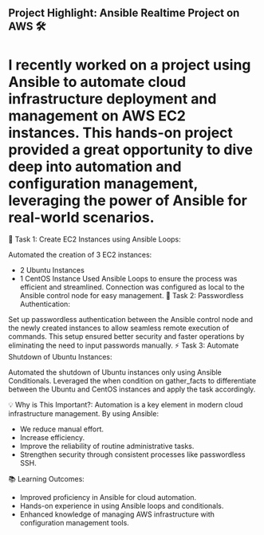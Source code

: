 ## Project Highlight: Ansible Realtime Project on AWS 🛠

# I recently worked on a project using Ansible to automate cloud infrastructure deployment and management on AWS EC2 instances. This hands-on project provided a great opportunity to dive deep into automation and configuration management, leveraging the power of Ansible for real-world scenarios.

🔧 Task 1: Create EC2 Instances using Ansible Loops:

Automated the creation of 3 EC2 instances:
* 2 Ubuntu Instances
* 1 CentOS Instance
Used Ansible Loops to ensure the process was efficient and streamlined.
Connection was configured as local to the Ansible control node for easy management.
🔐 Task 2: Passwordless Authentication:

Set up passwordless authentication between the Ansible control node and the newly created instances to allow seamless remote execution of commands.
This setup ensured better security and faster operations by eliminating the need to input passwords manually.
⚡ Task 3: Automate Shutdown of Ubuntu Instances:

Automated the shutdown of Ubuntu instances only using Ansible Conditionals.
Leveraged the when condition on gather_facts to differentiate between the Ubuntu and CentOS instances and apply the task accordingly.

💡 Why is This Important?: Automation is a key element in modern cloud infrastructure management. By using Ansible:

* We reduce manual effort.
* Increase efficiency.
* Improve the reliability of routine administrative tasks.
* Strengthen security through consistent processes like passwordless SSH.

📚 Learning Outcomes:

* Improved proficiency in Ansible for cloud automation.
* Hands-on experience in using Ansible loops and conditionals.
* Enhanced knowledge of managing AWS infrastructure with configuration management tools.
